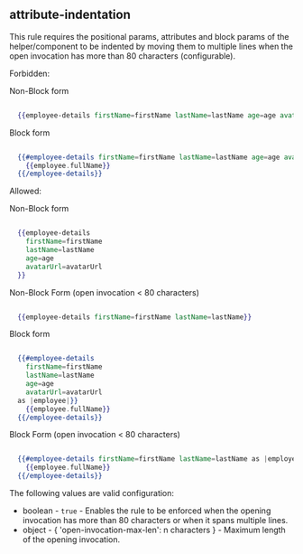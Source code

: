 ## attribute-indentation

This rule requires the positional params, attributes and block params of the helper/component to be indented by moving them to multiple lines when the open invocation has more than 80 characters (configurable).

Forbidden:

Non-Block form
``` hbs

  {{employee-details firstName=firstName lastName=lastName age=age avatarUrl=avatarUrl}}
```

Block form
``` hbs

  {{#employee-details firstName=firstName lastName=lastName age=age avatarUrl=avatarUrl as |employee|}}
    {{employee.fullName}}
  {{/employee-details}}
```

Allowed:

Non-Block form
``` hbs

  {{employee-details
    firstName=firstName
    lastName=lastName
    age=age
    avatarUrl=avatarUrl
  }}
```

Non-Block Form (open invocation < 80 characters)
``` hbs

  {{employee-details firstName=firstName lastName=lastName}}
```

Block form
``` hbs

  {{#employee-details
    firstName=firstName
    lastName=lastName
    age=age
    avatarUrl=avatarUrl
  as |employee|}}
    {{employee.fullName}}
  {{/employee-details}}
```

Block Form (open invocation < 80 characters)
``` hbs

  {{#employee-details firstName=firstName lastName=lastName as |employee|}}
    {{employee.fullName}}
  {{/employee-details}}
```

The following values are valid configuration:

  * boolean - `true` - Enables the rule to be enforced when the opening invocation has more than 80 characters or when it spans multiple lines.
  * object - { 'open-invocation-max-len': n characters } - Maximum length of the opening invocation.
